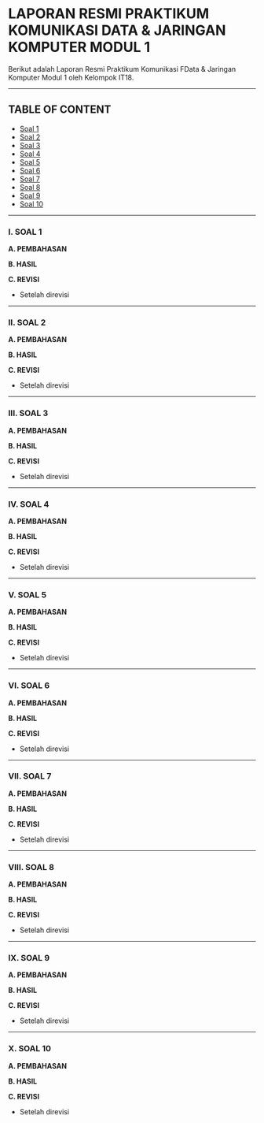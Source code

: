 # **LAPORAN RESMI PRAKTIKUM KOMUNIKASI DATA & JARINGAN KOMPUTER MODUL 1**

Berikut adalah Laporan Resmi Praktikum Komunikasi FData & Jaringan Komputer Modul 1 oleh Kelompok IT18.

---

## **TABLE OF CONTENT**

- [Soal 1](#soal1)
- [Soal 2](#soal2)
- [Soal 3](#soal3)
- [Soal 4](#soal4)
- [Soal 5](#soal5)
- [Soal 6](#soal6)
- [Soal 7](#soal7)
- [Soal 8](#soal8)
- [Soal 9](#soal9)
- [Soal 10](#soal10)

---

### **I. SOAL 1<a name="soal1"></a>**

**A. PEMBAHASAN**

**B. HASIL**

**C. REVISI**

- Setelah direvisi

---

### **II. SOAL 2<a name="soal2"></a>**

**A. PEMBAHASAN**

**B. HASIL**

**C. REVISI**

- Setelah direvisi

---

### **III. SOAL 3<a name="soal3"></a>**

**A. PEMBAHASAN**

**B. HASIL**

**C. REVISI**

- Setelah direvisi

---

### **IV. SOAL 4<a name="soal4"></a>**

**A. PEMBAHASAN**

**B. HASIL**

**C. REVISI**

- Setelah direvisi

---

### **V. SOAL 5<a name="soal5"></a>**

**A. PEMBAHASAN**

**B. HASIL**

**C. REVISI**

- Setelah direvisi

---

### **VI. SOAL 6<a name="soal6"></a>**

**A. PEMBAHASAN**

**B. HASIL**

**C. REVISI**

- Setelah direvisi

---

### **VII. SOAL 7<a name="soal7"></a>**

**A. PEMBAHASAN**

**B. HASIL**

**C. REVISI**

- Setelah direvisi

---

### **VIII. SOAL 8<a name="soal8"></a>**

**A. PEMBAHASAN**

**B. HASIL**

**C. REVISI**

- Setelah direvisi

---

### **IX. SOAL 9<a name="soal9"></a>**

**A. PEMBAHASAN**

**B. HASIL**

**C. REVISI**

- Setelah direvisi

---

### **X. SOAL 10<a name="soal10"></a>**

**A. PEMBAHASAN**

**B. HASIL**

**C. REVISI**

- Setelah direvisi
